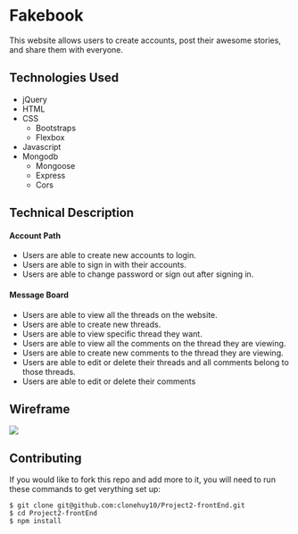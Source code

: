# Fakebook
  This website allows users to create accounts, post their awesome stories, and share them with everyone.
## Technologies Used
- jQuery
- HTML
- CSS
  + Bootstraps
  + Flexbox
- Javascript
- Mongodb
  + Mongoose
  + Express
  + Cors
## Technical Description
#### Account Path
- Users are able to create new accounts to login.
- Users are able to sign in with their accounts.
- Users are able to change password or sign out after signing in.
#### Message Board
- Users are able to view all the threads on the website.
- Users are able to create new threads.
- Users are able to view specific thread they want.
- Users are able to view all the comments on the thread they are viewing.
- Users are able to create new comments to the thread they are viewing.
- Users are able to edit or delete their threads and all comments belong to those threads.
- Users are able to edit or delete their comments
## Wireframe
![](https://i.imgur.com/gP7i70F.png)
##
## Contributing
If you would like to fork this repo and add more to it, you will need to run these commands to get verything set up:
```
$ git clone git@github.com:clonehuy10/Project2-frontEnd.git
$ cd Project2-frontEnd
$ npm install
```
